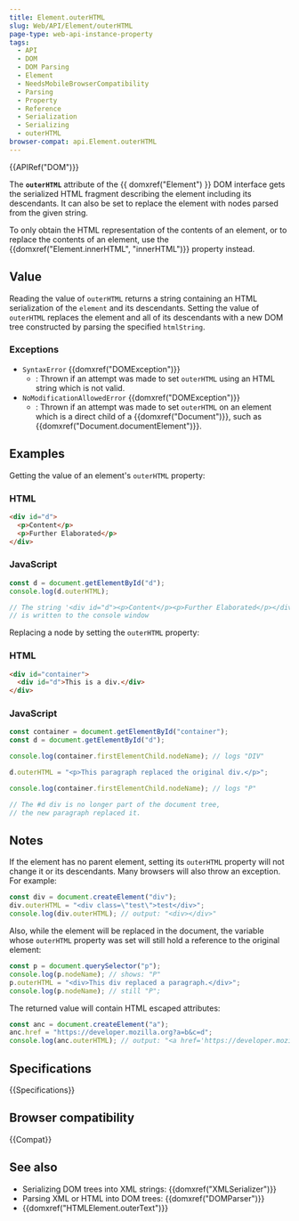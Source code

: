 ```yaml
---
title: Element.outerHTML
slug: Web/API/Element/outerHTML
page-type: web-api-instance-property
tags:
  - API
  - DOM
  - DOM Parsing
  - Element
  - NeedsMobileBrowserCompatibility
  - Parsing
  - Property
  - Reference
  - Serialization
  - Serializing
  - outerHTML
browser-compat: api.Element.outerHTML
---
```

{{APIRef("DOM")}}

The **`outerHTML`** attribute of the {{ domxref("Element") }}
DOM interface gets the serialized HTML fragment describing the element including its
descendants. It can also be set to replace the element with nodes parsed from the given
string.

To only obtain the HTML representation of the contents of an element, or to replace the
contents of an element, use the {{domxref("Element.innerHTML", "innerHTML")}} property
instead.

## Value

Reading the value of `outerHTML` returns a string
containing an HTML serialization of the `element` and its descendants.
Setting the value of `outerHTML` replaces the element and all of its
descendants with a new DOM tree constructed by parsing the specified
`htmlString`.

### Exceptions

- `SyntaxError` {{domxref("DOMException")}}
  - : Thrown if an attempt was made to set `outerHTML` using an HTML string which is not
    valid.
- `NoModificationAllowedError` {{domxref("DOMException")}}
  - : Thrown if an attempt was made to set `outerHTML` on an element which is a direct
    child of a {{domxref("Document")}}, such as {{domxref("Document.documentElement")}}.

## Examples

Getting the value of an element's `outerHTML` property:

### HTML

```html
<div id="d">
  <p>Content</p>
  <p>Further Elaborated</p>
</div>
```

### JavaScript

```js
const d = document.getElementById("d");
console.log(d.outerHTML);

// The string '<div id="d"><p>Content</p><p>Further Elaborated</p></div>'
// is written to the console window
```

Replacing a node by setting the `outerHTML` property:

### HTML

```html
<div id="container">
  <div id="d">This is a div.</div>
</div>
```

### JavaScript

```js
const container = document.getElementById("container");
const d = document.getElementById("d");

console.log(container.firstElementChild.nodeName); // logs "DIV"

d.outerHTML = "<p>This paragraph replaced the original div.</p>";

console.log(container.firstElementChild.nodeName); // logs "P"

// The #d div is no longer part of the document tree,
// the new paragraph replaced it.
```

## Notes

If the element has no parent element, setting its `outerHTML` property will
not change it or its descendants. Many browsers will also throw an exception. For
example:

```js
const div = document.createElement("div");
div.outerHTML = "<div class=\"test\">test</div>";
console.log(div.outerHTML); // output: "<div></div>"
```

Also, while the element will be replaced in the document, the variable whose
`outerHTML` property was set will still hold a reference to the original
element:

```js
const p = document.querySelector("p");
console.log(p.nodeName); // shows: "P"
p.outerHTML = "<div>This div replaced a paragraph.</div>";
console.log(p.nodeName); // still "P";
```

The returned value will contain HTML escaped attributes:

```js
const anc = document.createElement("a");
anc.href = "https://developer.mozilla.org?a=b&c=d";
console.log(anc.outerHTML); // output: "<a href='https://developer.mozilla.org?a=b&amp;c=d'></a>"
```

## Specifications

{{Specifications}}

## Browser compatibility

{{Compat}}

## See also

- Serializing DOM trees into XML strings: {{domxref("XMLSerializer")}}
- Parsing XML or HTML into DOM trees: {{domxref("DOMParser")}}
- {{domxref("HTMLElement.outerText")}}
